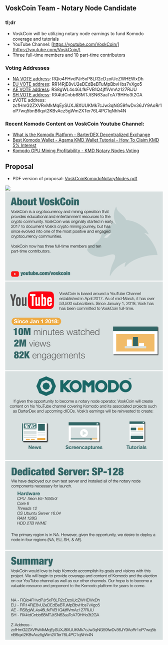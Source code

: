 ## VoskCoin Team - Notary Node Candidate ## 

### tl;dr ### 

- VoskCoin will be utilizing notary node earnings to fund Komodo coverage and tutorials
- YouTube Channel: [https://youtube.com/VoskCoin/](https://youtube.com/VoskCoin/)
- Three full-time members and 10 part-time contributors

### Voting Addresses ###
- [NA VOTE address](https://vote2.explorer.supernet.org/address/RQio4FHvdPJr5xP8LR2cDzoiUcZWHEWxDh): RQio4FHvdPJr5xP8LR2cDzoiUcZWHEWxDh
- [EU VOTE address](https://vote2.explorer.supernet.org/address/RR14RjE8vU2eDEdBeBTuMpBbvHbs7vXgo5): RR14RjE8vU2eDEdBeBTuMpBbvHbs7vXgo5
- [AE VOTE address](https://vote2.explorer.supernet.org/address/RS8gWL4s46LfkFVB1Q4jffiVmAz127RiJU): RS8gWL4s46LfkFVB1Q4jffiVmAz127RiJU
- [SH VOTE address](https://vote2.explorer.supernet.org/address/RX4tdCnbb68MTJtSN63aaTcA79HHo3t2GA): RX4tdCnbb68MTJtSN63aaTcA79HHo3t2GA
- zVOTE address: zcfHmG2ZXVRvMkMqEySUXJ8XUUKMk7cJw3qNG59fwDv36JY9AoRr1oP7wq5bnB6qxt2KBvAcz5gWm2XTer76L4PC1qNhh4N

### Recent Komodo Content on VoskCoin Youtube Channel: ###
- [What is the Komodo Platform - BarterDEX Decentralized Exchange](https://www.youtube.com/watch?v=TGKazUHue6w)
- [Best Komodo Wallet - Agama KMD Wallet Tutorial - How To Claim KMD 5% Interest](https://www.youtube.com/watch?v=OYjs2NPJsLU)
- [Komodo GPU Mining Profitability - KMD Notary Nodes Voting](https://www.youtube.com/watch?v=fi-Y43hrHD8)

## Proposal ## 
- PDF version of proposal: [VoskCoinKomodoNotaryNodes.pdf](https://drive.google.com/file/d/1EwsraE54dmt0dBFmj6-QMG1EHdjqi0W4/view)

![](./tails.png)
![](./page1.png)
![](./page2.png)
![](./page3.png)
![](./page4.png)
![](./page5.png)

